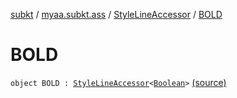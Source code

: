 [subkt](../../index.md) / [myaa.subkt.ass](../index.md) / [StyleLineAccessor](index.md) / [BOLD](./-b-o-l-d.md)

# BOLD

`object BOLD : `[`StyleLineAccessor`](index.md)`<`[`Boolean`](https://kotlinlang.org/api/latest/jvm/stdlib/kotlin/-boolean/index.html)`>` [(source)](https://github.com/Myaamori/SubKt/blob/0.1.4/src/main/kotlin/myaa/subkt/ass/parser.kt#L503)